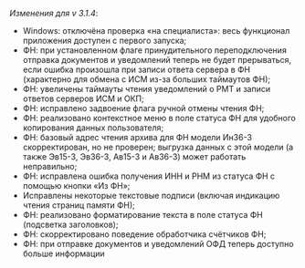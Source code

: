 _Изменения для v 3.1.4_:
- Windows: отключёна проверка «на специалиста»: весь функционал приложения доступен с первого запуска;
- ФН: при установленном флаге принудительного переподключения отправка документов и уведомлений теперь не будет прерываться, если ошибка произошла при записи ответа сервера в ФН (характерно для обмена с ИСМ из-за больших таймаутов ФН);
- ФН: увеличены таймауты чтения уведомлений о РМТ и записи ответов серверов ИСМ и ОКП;
- ФН: исправлено задвоение флага ручной отмены чтения ФН;
- ФН: реализовано контекстное меню в поле статуса ФН для удобного копирования данных пользователя;
- ФН: базовый адрес чтения архива для ФН модели Ин36-3 скорректирован, но не проверен; выгрузка данных с этой модели (а также Эв15-3, Эв36-3, Ав15-3 и Ав36-3) может работать неправильно;
- ФН: исправлена ошибка получения ИНН и РНМ из статуса ФН с помощью кнопки «Из ФН»;
- Исправлены некоторые текстовые подписи (включая индикацию чтения страниц памяти ФН);
- ФН: реализовано форматирование текста в поле статуса ФН (подсветка заголовков);
- ФН: скорректировано поведение обработчика счётчиков ФН;
- ФН: при отправке документов и уведомлений ОФД теперь доступно больше информации
